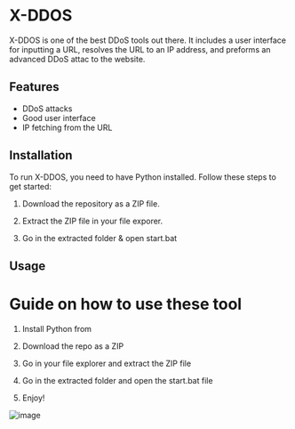 # X-DDOS 
  
X-DDOS is one of the best DDoS tools out there. It includes a user interface for inputting a URL,  resolves the URL to an IP address, and preforms an advanced DDoS attac to the website.

## Features
 
- DDoS attacks  
- Good user interface
- IP fetching from the URL
 
## Installation

To run X-DDOS, you need to have Python installed. Follow these steps to get started: 

1. Download the repository as a ZIP file. 

2. Extract the ZIP file in your file exporer. 

3. Go in the extracted folder & open start.bat 
 
## Usage 

# Guide on how to use these tool 
 
1. Install Python from

2. Download the repo as a ZIP 

3. Go in your file explorer and extract the ZIP file 

4. Go in the extracted folder and open the start.bat file
  
5. Enjoy! 


![image](https://github.com/user-attachments/assets/cb09b2d8-c4b5-41c0-804d-cd7d8b0c30df) 